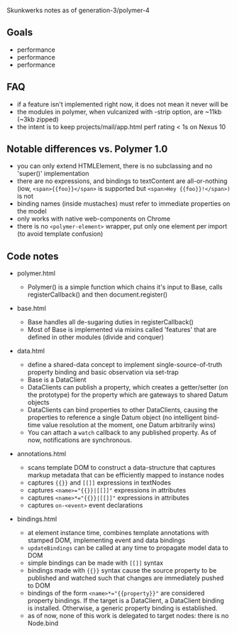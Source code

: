 Skunkwerks notes as of generation-3/polymer-4

## Goals

* performance
* performance
* performance

## FAQ

* if a feature isn't implemented right now, it does not mean it never will be
* the modules in polymer, when vulcanized with -strip option, are ~11kb 
  (~3kb zipped)
* the intent is to keep projects/mail/app.html perf rating < 1s on Nexus 10 

## Notable differences vs. Polymer 1.0

* you can only extend HTMLElement, there is no subclassing and no 
  'super()' implementation
* there are no expressions, and bindings to textContent are all-or-nothing (iow, 
  `<span>{{foo}}</span>` is supported but `<span>Hey {{foo}}!</span>)` is not
* binding names (inside mustaches) must refer to immediate properties on the 
  model 
* only works with native web-components on Chrome
* there is no `<polymer-element>` wrapper, put only one element per import (to 
  avoid template confusion)

## Code notes

* polymer.html
  * Polymer() is a simple function which chains it's input to Base, calls 
    registerCallback() and then document.register()
  
* base.html 
  * Base handles all de-sugaring duties in registerCallback()
  * Most of Base is implemented via mixins called 'features' that are defined
    in other modules (divide and conquer)
  
* data.html
  * define a shared-data concept to implement single-source-of-truth property 
    binding and basic observation via set-trap
  * Base is a DataClient
  * DataClients can publish a property, which creates a getter/setter 
    (on the prototype) for the property which are gateways to shared Datum 
    objects
  * DataClients can bind properties to other DataClients, causing the properties 
    to reference a single Datum object (no intelligent bind-time value 
    resolution at the moment, one Datum arbitrarily wins)
  * You can attach a `watch` callback to any published property. As of now, 
    notifications are synchronous.
  
* annotations.html
  * scans template DOM to construct a data-structure that captures markup 
    metadata that can be efficiently mapped to instance nodes
  * captures `{{}}` and `[[]]` expressions in textNodes
  * captures `<name>="{{}}|[[]]"` expressions in attributes
  * captures `<name>*="{{}}|[[]]"` expressions in attributes
  * captures `on-<event>` event declarations 

* bindings.html
  * at element instance time, combines template annotations with stamped DOM, 
    implementing event and data bindings
  * `updateBindings` can be called at any time to propagate model data to DOM
  * simple bindings can be made with `[[]]` syntax
  * bindings made with `{{}}` syntax cause the source property to be published and
    watched such that changes are immediately pushed to DOM  
  * bindings of the form `<name>*="{{property}}"` are considered property 
    bindings. If the target is a DataClient, a DataClient binding is installed.
    Otherwise, a generic property binding is established.
  * as of now, none of this work is delegated to target nodes: there is no 
    Node.bind
     
